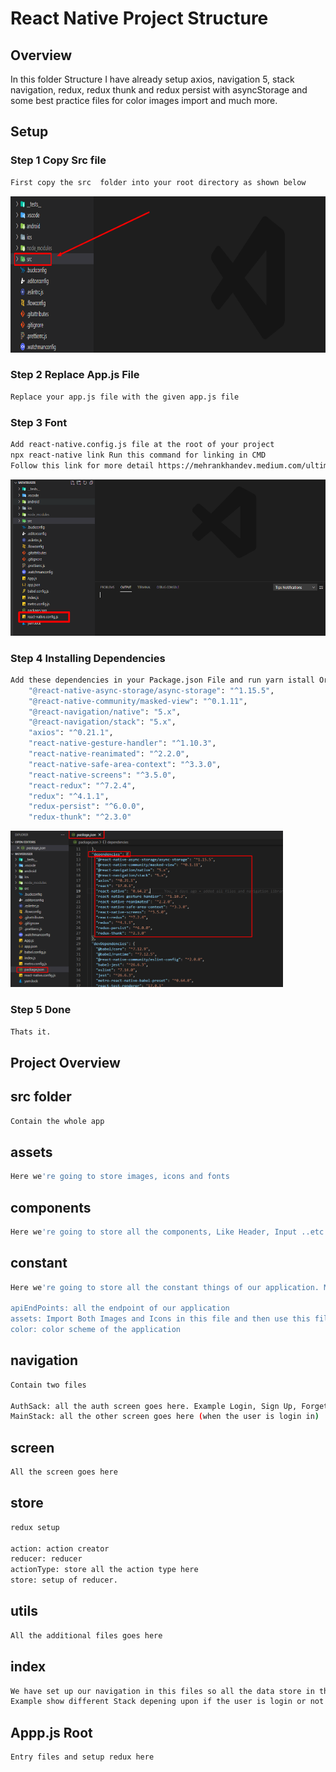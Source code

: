 # React Native Project Structure

## Overview

In this folder Structure I have already setup axios, navigation 5, stack navigation, redux, redux thunk and redux persist with asyncStorage and some best practice files for color images import and much more.

## Setup

### Step 1 Copy Src file

```sh
First copy the src  folder into your root directory as shown below
```

<img src="/1-ProjectStructure/screenshot/Screenshot_1.png" height="250" />

### Step 2 Replace App.js File

```sh
Replace your app.js file with the given app.js file
```

### Step 3 Font

```sh
Add react-native.config.js file at the root of your project
npx react-native link Run this command for linking in CMD
Follow this link for more detail https://mehrankhandev.medium.com/ultimate-guide-to-use-custom-fonts-in-react-native-77fcdf859cf4
```

<img src="/1-ProjectStructure/screenshot/Screenshot_2.png" height="250" />

### Step 4 Installing Dependencies

```sh
Add these dependencies in your Package.json File and run yarn istall Or npm install
    "@react-native-async-storage/async-storage": "^1.15.5",
    "@react-native-community/masked-view": "^0.1.11",
    "@react-navigation/native": "5.x",
    "@react-navigation/stack": "5.x",
    "axios": "^0.21.1",
    "react-native-gesture-handler": "^1.10.3",
    "react-native-reanimated": "^2.2.0",
    "react-native-safe-area-context": "^3.3.0",
    "react-native-screens": "^3.5.0",
    "react-redux": "^7.2.4",
    "redux": "^4.1.1",
    "redux-persist": "^6.0.0",
    "redux-thunk": "^2.3.0"
```

<img src="/1-ProjectStructure/screenshot/Screenshot_3.png" height="250" />

### Step 5 Done

```sh
Thats it.
```

## Project Overview

## src folder

```sh
Contain the whole app
```

## assets

```sh
Here we're going to store images, icons and fonts
```

## components

```sh
Here we're going to store all the components, Like Header, Input ..etc
```

## constant

```sh
Here we're going to store all the constant things of our application. Meaning those things which do not get change often

apiEndPoints: all the endpoint of our application
assets: Import Both Images and Icons in this file and then use this file in the whole application.
color: color scheme of the application
```

## navigation

```sh
Contain two files

AuthSack: all the auth screen goes here. Example Login, Sign Up, Forget Password
MainStack: all the other screen goes here (when the user is login in)
```

## screen

```sh
All the screen goes here
```

## store

```sh
redux setup

action: action creator
reducer: reducer
actionType: store all the action type here
store: setup of reducer.
```

## utils

```sh
All the additional files goes here
```

## index

```sh
We have set up our navigation in this files so all the data store in the redux is available here and we can write any logic if we want.
Example show different Stack depening upon if the user is login or not
```

## Appp.js Root

```sh
Entry files and setup redux here
```
